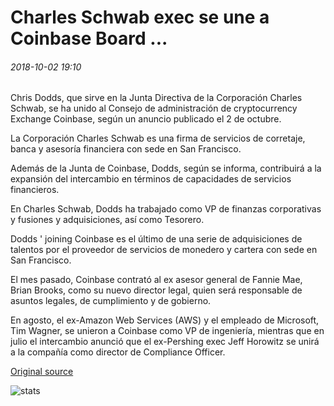 # Charles Schwab exec se une a Coinbase Board ...

###### 2018-10-02 19:10

Chris Dodds, que sirve en la Junta Directiva de la Corporación Charles Schwab, se ha unido al Consejo de administración de cryptocurrency Exchange Coinbase, según un anuncio publicado el 2 de octubre.

La Corporación Charles Schwab es una firma de servicios de corretaje, banca y asesoría financiera con sede en San Francisco.

Además de la Junta de Coinbase, Dodds, según se informa, contribuirá a la expansión del intercambio en términos de capacidades de servicios financieros.

En Charles Schwab, Dodds ha trabajado como VP de finanzas corporativas y fusiones y adquisiciones, así como Tesorero.

Dodds ' joining Coinbase es el último de una serie de adquisiciones de talentos por el proveedor de servicios de monedero y cartera con sede en San Francisco.

El mes pasado, Coinbase contrató al ex asesor general de Fannie Mae, Brian Brooks, como su nuevo director legal, quien será responsable de asuntos legales, de cumplimiento y de gobierno.

En agosto, el ex-Amazon Web Services (AWS) y el empleado de Microsoft, Tim Wagner, se unieron a Coinbase como VP de ingeniería, mientras que en julio el intercambio anunció que el ex-Pershing exec Jeff Horowitz se unirá a la compañía como director de Compliance Officer.

[Original source](https://cointelegraph.com/news/charles-schwab-exec-joins-coinbase-board)

![stats](https://c.statcounter.com/11760860/0/a89fa40b/1/ "stats")
